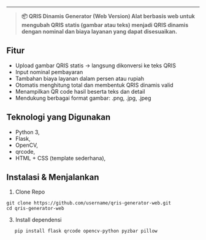 
----
>**📦 QRIS Dinamis Generator (Web Version)
Alat berbasis web untuk mengubah QRIS statis (gambar atau teks) menjadi QRIS dinamis dengan nominal dan biaya layanan yang dapat disesuaikan.**


## Fitur
- Upload gambar QRIS statis → langsung dikonversi ke teks QRIS
- Input nominal pembayaran
- Tambahan biaya layanan dalam persen atau rupiah
- Otomatis menghitung total dan membentuk QRIS dinamis valid
- Menampilkan QR code hasil beserta teks dan detail
- Mendukung berbagai format gambar: .png, .jpg, .jpeg

## Teknologi yang Digunakan
* Python 3,
* Flask,
* OpenCV,
* qrcode,
* HTML + CSS (template sederhana),

## Instalasi & Menjalankan
1. Clone Repo
```
git clone https://github.com/username/qris-generator-web.git
cd qris-generator-web
```
3. Install dependensi
```
   pip install flask qrcode opencv-python pyzbar pillow
```

